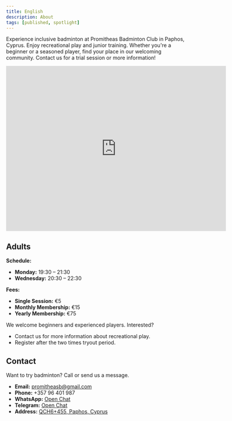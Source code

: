 ```yaml
---
title: English
description: About
tags: [published, spotlight]
---
```


Experience inclusive badminton at Promitheas Badminton Club in Paphos, Cyprus. Enjoy recreational play and junior training. Whether you're a beginner or a seasoned player, find your place in our welcoming community. Contact us for a trial session or more information!

<iframe loading="lazy" title="promitheas google maps location" src="https://www.google.com/maps/embed?pb=!1m14!1m8!1m3!1d30969.00727662486!2d32.38969882402512!3d34.78775045525753!3m2!1i1024!2i768!4f13.1!3m3!1m2!1s0x14e706f987855cfd%3A0x1c8bf15674db946f!2sPromitheas%20Badminton%20Club!5e0!3m2!1sen!2s!4v1682168635664!5m2!1sen!2s" width="600" height="450" style="border:0" allowfullscreen="" referrerpolicy="no-referrer-when-downgrade"></iframe>

## Adults

**Schedule:**

- **Monday:** 19:30 – 21:30
- **Wednesday:** 20:30 – 22:30

**Fees:**

- **Single Session:** €5
- **Monthly Membership:** €15
- **Yearly Membership:** €75

We welcome beginners and experienced players. Interested?

- Contact us for more information about recreational play.
- Register after the two times tryout period.

## Contact

Want to try badminton? Call or send us a message.

- **Email:** promitheasb@gmail.com
- **Phone:** +357 96 401 987
- **WhatsApp:** [Open Chat](https://wa.me)
- **Telegram:** [Open Chat](https://t.me)
- **Address:** [QCH6+455, Paphos, Cyprus](https://www.google.com)
